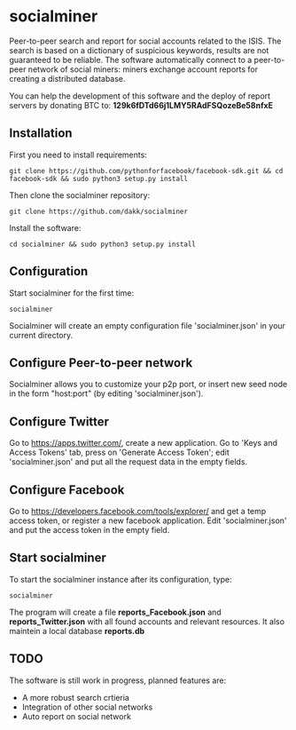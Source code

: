 socialminer
===

Peer-to-peer search and report for social accounts related to the ISIS. The search is based on a dictionary of suspicious keywords, results are not 
guaranteed to be reliable. The software automatically connect to a peer-to-peer network of social miners: miners exchange account reports for creating 
a distributed database.


You can help the development of this software and the deploy of report servers by donating BTC to: **129k6fDTd66j1LMY5RAdFSQozeBe58nfxE**

Installation
---

First you need to install requirements:

```git clone https://github.com/pythonforfacebook/facebook-sdk.git && cd facebook-sdk && sudo python3 setup.py install```


Then clone the socialminer repository:

```git clone https://github.com/dakk/socialminer```

Install the software:

```cd socialminer && sudo python3 setup.py install```


Configuration
---
Start socialminer for the first time:

``` socialminer ```

Socialminer will create an empty configuration file 'socialminer.json' in your current directory.


Configure Peer-to-peer network
---
Socialminer allows you to customize your p2p port, or insert new seed node in the form "host:port" (by editing 'socialminer.json').


Configure Twitter
---
Go to https://apps.twitter.com/, create a new application.
Go to 'Keys and Access Tokens' tab, press on 'Generate Access Token'; edit 'socialminer.json' and put all the request data in the empty fields.


Configure Facebook
---
Go to https://developers.facebook.com/tools/explorer/ and get a temp access token, or register a new facebook application. Edit 'socialminer.json'
and put the access token in the empty field.


Start socialminer
---
To start the socialminer instance after its configuration, type:

``` socialminer ```

The program will create a file **reports_Facebook.json** and **reports_Twitter.json** with all found accounts and relevant resources. It also
maintein a local database **reports.db**




TODO
---
The software is still work in progress, planned features are:
- A more robust search crtieria
- Integration of other social networks
- Auto report on social network



